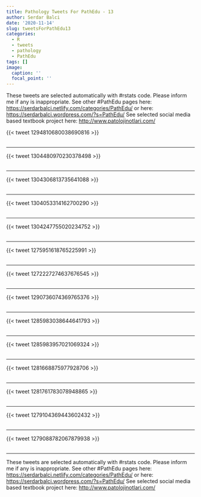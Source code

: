 ```yaml
---
title: Pathology Tweets For PathEdu - 13
author: Serdar Balci
date: '2020-11-14'
slug: tweetsForPathEdu13
categories:
  - R
  - tweets
  - pathology
  - PathEdu
tags: []
image:
  caption: ''
  focal_point: ''
---
```



These tweets are selected automatically with #rstats code. Please inform me if any is inappropriate.
See other #PathEdu pages here: https://serdarbalci.netlify.com/categories/PathEdu/  or here: https://serdarbalci.wordpress.com/?s=PathEdu/ 
See selected social media based textbook project here: http://www.patolojinotlari.com/

{{< tweet 1294810680038690816 >}}
<br>
<br>
<hr>
{{< tweet 1304480970230378498 >}}
<br>
<br>
<hr>
{{< tweet 1304306813735641088 >}}
<br>
<br>
<hr>
{{< tweet 1304053314162700290 >}}
<br>
<br>
<hr>
{{< tweet 1304247755020234752 >}}
<br>
<br>
<hr>
{{< tweet 1275951618765225991 >}}
<br>
<br>
<hr>
{{< tweet 1272227274637676545 >}}
<br>
<br>
<hr>
{{< tweet 1290736074369765376 >}}
<br>
<br>
<hr>
{{< tweet 1285983038644641793 >}}
<br>
<br>
<hr>
{{< tweet 1285983957021069324 >}}
<br>
<br>
<hr>
{{< tweet 1281668875977928706 >}}
<br>
<br>
<hr>
{{< tweet 1281761783078948865 >}}
<br>
<br>
<hr>
{{< tweet 1279104369443602432 >}}
<br>
<br>
<hr>
{{< tweet 1279088782067879938 >}}
<br>
<br>
<hr>


These tweets are selected automatically with #rstats code. Please inform me if any is inappropriate.
See other #PathEdu pages here: https://serdarbalci.netlify.com/categories/PathEdu/  or here: https://serdarbalci.wordpress.com/?s=PathEdu/ 
See selected social media based textbook project here: http://www.patolojinotlari.com/
